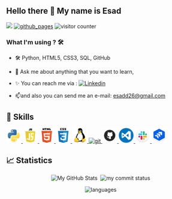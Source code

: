 ## Hello there 👋  My name is Esad

[![](https://img.shields.io/badge/linkedin-%230077B5.svg?&style=for-the-badge&logo=linkedin&logoColor=white)](https://www.linkedin.com/in/esadakman/)
<a href="https://github.com/esadakman" target="_blank"> <img src="https://user-images.githubusercontent.com/94930605/160260064-ff3aa908-cbfd-4350-ab28-a26a0b7a1819.png" alt="github_pages" height="28.5"/></a> <img src="https://komarev.com/ghpvc/?username=esadakman" alt="visitor counter" height="28.5"/>
<!-- <p align="left">  </p> -->

### What I'm using ? 🛠

- 🛠 Python, HTML5, CSS3, SQL, GitHub

- 💬 Ask me about anything that you want to learn,

- ✨ You can reach me via :  <a href="https://www.linkedin.com/in/esadakman/" target="_blank"> <img src="https://img.shields.io/badge/linkedin-%230077B5.svg?&style=for-the-badge&logo=linkedin&logoColor=white" target="_blank" alt="Linkedin" height="20"/></a>
- 📫and also you can send me an e-mail: <a href="mailto:esadd26@gmail.com">esadd26@gmail.com</a>

## 🚀 Skills



<p> 
  <a href="https://www.python.org" target="_blank" rel="noreferrer">
<img  src="https://raw.githubusercontent.com/devicons/devicon/master/icons/python/python-original.svg" alt="python" width="40" height="40"/>
    <a href="https://www.javascript.org" target="_blank" rel="noreferrer">
<img  src="./logos/js_logo.png" alt="javascript" width="40" height="40"/>
    <a href="https://html.com" target="_blank" rel="noreferrer"><img src="https://raw.githubusercontent.com/devicons/devicon/master/icons/html5/html5-original-wordmark.svg" alt="html5" width="40" height="40"/> </a> <a href="https://www.w3.org/Style/CSS/Overview.en.html" target="_blank" rel="noreferrer"> <img src="https://raw.githubusercontent.com/devicons/devicon/master/icons/css3/css3-original-wordmark.svg" alt="css3" width="40" height="40"/> </a> <a href="https://git-scm.com/" target="_blank" rel="noreferrer"><a href="https://www.linux.org" target="_blank" rel="noreferrer"> <img src="https://raw.githubusercontent.com/devicons/devicon/master/icons/linux/linux-original.svg" alt="linux" width="40" height="40"/> </a> <a href="https://git-scm.com" target="_blank" rel="noreferrer"> <img src="https://www.vectorlogo.zone/logos/git-scm/git-scm-icon.svg" alt="git" width="40" height="40"/> </a>   
<a href="https://github.com" target="_blank" rel="noreferrer"> <img src="./logos/git_hub_logo.png" alt="gitHub" width="40" height="40"/> </a> <a href="https://code.visualstudio.com" target="_blank" rel="noreferrer"> <img src="./logos/vscode_logo.png" alt="vscode" width="40" height="40"/> </a> 
<a href="https://slack.com" target="_blank" rel="noreferrer"> <img src="./logos/slack_logo.png" alt="slack" width="40" height="40"/> </a> <a href="https://www.python.org" target="_blank" rel="noreferrer"> </a>  <a href="https://www.atlassian.com/software/jira/free" target="_blank" rel="noreferrer"> <img src="./logos/jira_logo.png" alt="jira" width="40" height="40"/> </a> </p>

## 📈 Statistics

<p align="center">
<img src="https://github-readme-stats.vercel.app/api?username=esadakman&show_icons=true&locale=en" alt="My GitHub Stats" width="49%"/>&nbsp;
<img src="https://github-readme-streak-stats.herokuapp.com/?user=esadakman&theme=chartreuse-light&show_icons=true" alt="my commit status" width="49%" /> </p>
<p align="center"> <img src="https://github-readme-stats.vercel.app/api/top-langs?username=esadakman&show_icons=true&locale=en&layout=compact" alt="languages" width="50%" > </p>
  
  
 
